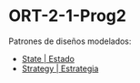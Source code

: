 # ORT-2-1-Prog2

Patrones de diseños modelados:
* [State | Estado](/2-1-Prog2-Clase-01)
* [Strategy | Estrategia](/2-1-Prog2-Clase-02)
